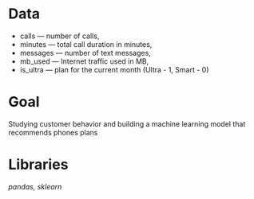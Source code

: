 # Data

- сalls — number of calls,
- minutes — total call duration in minutes,
- messages — number of text messages,
- mb_used — Internet traffic used in MB,
- is_ultra — plan for the current month (Ultra - 1, Smart - 0)

# Goal
Studying customer behavior and building a machine learning model that recommends phones plans

# Libraries
*pandas, sklearn*
